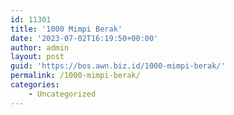 ```yaml
---
id: 11301
title: '1000 Mimpi Berak'
date: '2023-07-02T16:19:50+00:00'
author: admin
layout: post
guid: 'https://bos.awn.biz.id/1000-mimpi-berak/'
permalink: /1000-mimpi-berak/
categories:
    - Uncategorized
---
```


